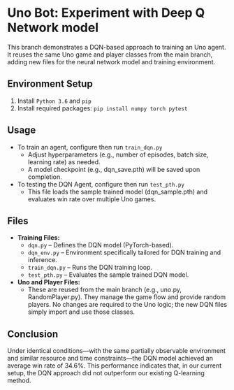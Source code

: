 # Uno Bot: Experiment with Deep Q Network model 
This branch demonstrates a DQN-based approach to training an Uno agent. It reuses the same Uno game and player classes from the main branch, adding new files for the neural network model and training environment.
## Environment Setup
1. Install `Python 3.6` and `pip`
2. Install required packages: `pip install numpy torch pytest`
## Usage
- To train an agent, configure then run `train_dqn.py`
	- Adjust hyperparameters (e.g., number of episodes, batch size, learning rate) as needed.
	- A model checkpoint (e.g., dqn_save.pth) will be saved upon completion.
- To testing the DQN Agent, configure then run `test_pth.py`
	- This file loads the sample trained model (dqn_sample.pth) and evaluates win rate over multiple Uno games.
## Files
- **Training Files:**
	- `dqn.py` – Defines the DQN model (PyTorch-based).
	- `dqn_env.py` – Environment specifically tailored for DQN training and inference.
	- `train_dqn.py` – Runs the DQN training loop.
	- `test_pth.py` – Evaluates the sample trained DQN model.
- **Uno and Player Files:**
	- These are reused from the main branch (e.g., uno.py, RandomPlayer.py). They manage the game flow and provide random players. No changes are required to the Uno logic; the new DQN files simply import and use those classes.

## Conclusion
Under identical conditions—with the same partially observable environment and similar resource and time constraints—the DQN model achieved an average win rate of 34.6%. This performance indicates that, in our current setup, the DQN approach did not outperform our existing Q-learning method.





